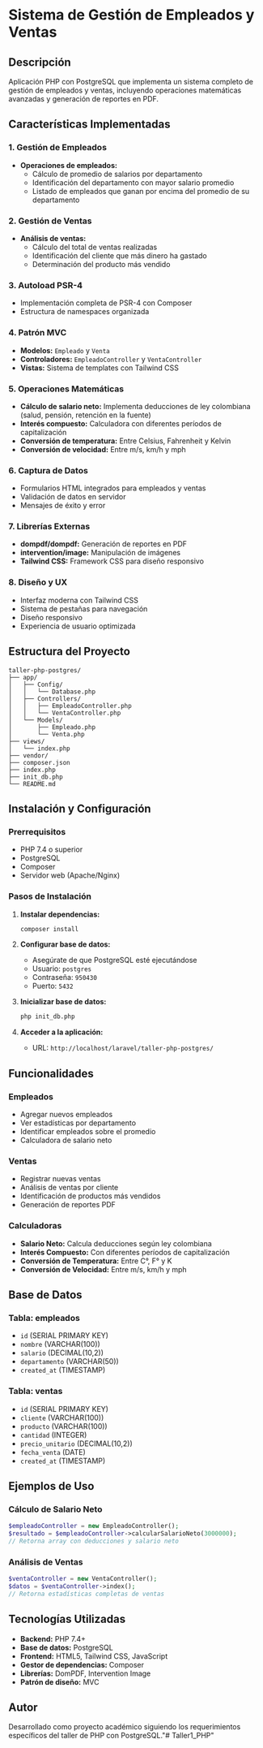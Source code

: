# Sistema de Gestión de Empleados y Ventas

## Descripción
Aplicación PHP con PostgreSQL que implementa un sistema completo de gestión de empleados y ventas, incluyendo operaciones matemáticas avanzadas y generación de reportes en PDF.

## Características Implementadas

### 1. Gestión de Empleados
- **Operaciones de empleados:**
  - Cálculo de promedio de salarios por departamento
  - Identificación del departamento con mayor salario promedio
  - Listado de empleados que ganan por encima del promedio de su departamento

### 2. Gestión de Ventas
- **Análisis de ventas:**
  - Cálculo del total de ventas realizadas
  - Identificación del cliente que más dinero ha gastado
  - Determinación del producto más vendido

### 3. Autoload PSR-4
- Implementación completa de PSR-4 con Composer
- Estructura de namespaces organizada

### 4. Patrón MVC
- **Modelos:** `Empleado` y `Venta`
- **Controladores:** `EmpleadoController` y `VentaController`
- **Vistas:** Sistema de templates con Tailwind CSS

### 5. Operaciones Matemáticas
- **Cálculo de salario neto:** Implementa deducciones de ley colombiana (salud, pensión, retención en la fuente)
- **Interés compuesto:** Calculadora con diferentes períodos de capitalización
- **Conversión de temperatura:** Entre Celsius, Fahrenheit y Kelvin
- **Conversión de velocidad:** Entre m/s, km/h y mph

### 6. Captura de Datos
- Formularios HTML integrados para empleados y ventas
- Validación de datos en servidor
- Mensajes de éxito y error

### 7. Librerías Externas
- **dompdf/dompdf:** Generación de reportes en PDF
- **intervention/image:** Manipulación de imágenes
- **Tailwind CSS:** Framework CSS para diseño responsivo

### 8. Diseño y UX
- Interfaz moderna con Tailwind CSS
- Sistema de pestañas para navegación
- Diseño responsivo
- Experiencia de usuario optimizada

## Estructura del Proyecto

```
taller-php-postgres/
├── app/
│   ├── Config/
│   │   └── Database.php
│   ├── Controllers/
│   │   ├── EmpleadoController.php
│   │   └── VentaController.php
│   └── Models/
│       ├── Empleado.php
│       └── Venta.php
├── views/
│   └── index.php
├── vendor/
├── composer.json
├── index.php
├── init_db.php
└── README.md
```

## Instalación y Configuración

### Prerrequisitos
- PHP 7.4 o superior
- PostgreSQL
- Composer
- Servidor web (Apache/Nginx)

### Pasos de Instalación

1. **Instalar dependencias:**
   ```bash
   composer install
   ```

2. **Configurar base de datos:**
   - Asegúrate de que PostgreSQL esté ejecutándose
   - Usuario: `postgres`
   - Contraseña: `950430`
   - Puerto: `5432`

3. **Inicializar base de datos:**
   ```bash
   php init_db.php
   ```

4. **Acceder a la aplicación:**
   - URL: `http://localhost/laravel/taller-php-postgres/`

## Funcionalidades

### Empleados
- Agregar nuevos empleados
- Ver estadísticas por departamento
- Identificar empleados sobre el promedio
- Calculadora de salario neto

### Ventas
- Registrar nuevas ventas
- Análisis de ventas por cliente
- Identificación de productos más vendidos
- Generación de reportes PDF

### Calculadoras
- **Salario Neto:** Calcula deducciones según ley colombiana
- **Interés Compuesto:** Con diferentes períodos de capitalización
- **Conversión de Temperatura:** Entre C°, F° y K
- **Conversión de Velocidad:** Entre m/s, km/h y mph

## Base de Datos

### Tabla: empleados
- `id` (SERIAL PRIMARY KEY)
- `nombre` (VARCHAR(100))
- `salario` (DECIMAL(10,2))
- `departamento` (VARCHAR(50))
- `created_at` (TIMESTAMP)

### Tabla: ventas
- `id` (SERIAL PRIMARY KEY)
- `cliente` (VARCHAR(100))
- `producto` (VARCHAR(100))
- `cantidad` (INTEGER)
- `precio_unitario` (DECIMAL(10,2))
- `fecha_venta` (DATE)
- `created_at` (TIMESTAMP)

## Ejemplos de Uso

### Cálculo de Salario Neto
```php
$empleadoController = new EmpleadoController();
$resultado = $empleadoController->calcularSalarioNeto(3000000);
// Retorna array con deducciones y salario neto
```

### Análisis de Ventas
```php
$ventaController = new VentaController();
$datos = $ventaController->index();
// Retorna estadísticas completas de ventas
```

## Tecnologías Utilizadas
- **Backend:** PHP 7.4+
- **Base de datos:** PostgreSQL
- **Frontend:** HTML5, Tailwind CSS, JavaScript
- **Gestor de dependencias:** Composer
- **Librerías:** DomPDF, Intervention Image
- **Patrón de diseño:** MVC

## Autor
Desarrollado como proyecto académico siguiendo los requerimientos específicos del taller de PHP con PostgreSQL."# Taller1_PHP" 
